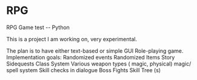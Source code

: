 # RPG
RPG Game test -- Python

This is a project I am working on, very experimental. 

The plan is to have either text-based or simple GUI Role-playing game. 
Implementation goals:
  Randomized events
  Randomized Items
  Story
  Sidequests
  Class System
  Various weapon types ( magic, physical)
  magic/ spell system
  Skill checks in dialogue
  Boss Fights
  Skill Tree (s) 

